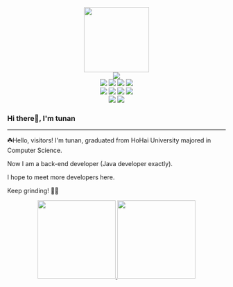<div id="avatar" align="center">
  <img src="https://media.giphy.com/media/WIQ0N0OUvei1OW1h9Z/giphy.gif" width="150"/>
</div>
<div id="badges-row1" align="center">
  <img src="https://img.shields.io/github/followers/here-tunan?logo=github"/>
</div>

<div id="badges-row2" align="center">
  <img src="https://img.shields.io/badge/Java-gray"/>
  <img src="https://img.shields.io/badge/Golang-8bbbec?logo=go"/>
  <img src="https://img.shields.io/badge/python-yellow?logo=python"/>
  <img src="https://img.shields.io/badge/rust-red?logo=rust"/>
</div>

<div id="badges-row2" align="center">
  <img src="https://img.shields.io/badge/mysql-pink?logo=mysql"/>
  <img src="https://img.shields.io/badge/MongoDB-olive green?logo=mongodb"/>
  <img src="https://img.shields.io/badge/redis-red?logo=redis"/>
  <img src="https://img.shields.io/badge/ES-blue?logo=elastic"/>
</div>

<div id="badges-row3" align="center">
  <img src="https://img.shields.io/badge/React-blue?logo=react"/>
  <img src="https://img.shields.io/badge/Vue-green?logo=vue.js"/>  
</div>

  ### Hi there👋, I'm tunan
---

☘️Hello, visitors! I'm tunan, graduated from HoHai University majored in Computer Science.

Now I am a back-end developer (Java developer exactly).

I hope to meet more developers here.

Keep grinding! 🏋️‍♀️



<p align="center">
<a href="https://github.com/here-tunan">
  <img height="180em" src="https://github-readme-stats-eight-theta.vercel.app/api?username=here-tunan&show_icons=true&theme=dracula&count_private=true" />
  <img height="180em" src="https://github-readme-stats-eight-theta.vercel.app/api/top-langs/?username=here-tunan&layout=compact&theme=vue-dark" />
</a>
</p>
